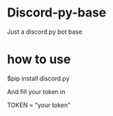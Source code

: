 # Discord-py-base

Just a discord.py bot base

# how to use 

$pip install discord.py

And fill your token in 

TOKEN = "your token" 





